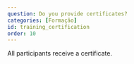 ```yaml
---
question: Do you provide certificates?
categories: [Formação]
id: training_certification
order: 10
---
```


All participants receive a certificate.